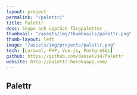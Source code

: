 ```yaml
---
layout: project
permalink: "/palettr/"
title: Palettr
desc: Skapa och upptäck färgpaletter
thumbnail: "/assets/img/thumbnails/palettr.png"
thumb-layout: left
image: "/assets/img/projects/palettr.png"
tech: [Laravel, PHP, Vue.js, PostgreSQL]
github: https://github.com/danielv14/Palettr
website: http://palettr.herokuapp.com/
---
```

## Palettr
